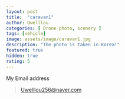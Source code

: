 ```yaml
---
layout: post
title:  "caravan1"
author: Uwelllou
categories: [ Drone photo, scenery ]
tags: [vehicle]
image: assets/image/caravan1.jpg
description: "The photo is taken in Korea!"
featured: true
hidden: true
rating: 5
---
```







My Email address

> Uwelllou256@naver.com